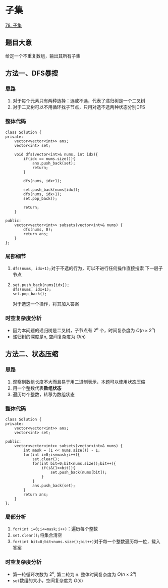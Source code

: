 # 子集

[78. 子集](https://leetcode.cn/problems/subsets/submissions/565421400/)

## 题目大意
给定一个不重复数组，输出其所有子集

## 方法一、DFS暴搜

### 思路
1. 对于每个元素只有两种选择：选或不选，代表了递归树是一个二叉树
2. 对于二叉树可以不用循环找子节点，只用对选不选两种状态分别DFS

### 整体代码
```
class Solution {
private:
    vector<vector<int>> ans;
    vector<int> set;

    void dfs(vector<int>& nums, int idx){
        if(idx == nums.size()){
            ans.push_back(set);
            return;
        }
        
        dfs(nums, idx+1);

        set.push_back(nums[idx]);
        dfs(nums, idx+1);
        set.pop_back();

        return;
    }

public:
    vector<vector<int>> subsets(vector<int>& nums) {
        dfs(nums, 0);
        return ans;
    }
};
```

### 局部细节
1. `dfs(nums, idx+1);`对于不选的行为，可以不进行任何操作直接搜索
   下一层子节点
2. ```
   set.push_back(nums[idx]);
   dfs(nums, idx+1);
   set.pop_back();
   ```
   对于选这一个操作，将其加入答案

### 时空复杂度分析
* 因为本问题的递归树是二叉树，子节点有 $2^n$ 个，时间复杂度为
  $O(n \times 2^n)$
* 递归树的深度是n, 空间复杂度为 $O(n)$ 

## 方法二、状态压缩

### 思路
1. 观察到数组长度不大而且易于用二进制表示，本题可以使用状态压缩
2. 用一个整数代表**数组状态**
3. 遍历每个整数，转移为数组状态

### 整体代码
```
class Solution {
private:
    vector<vector<int>> ans;
    vector<int> set;

public:
    vector<vector<int>> subsets(vector<int>& nums) {
        int mask = (1 << nums.size()) - 1;
        for(int i=0;i<=mask;i++){
            set.clear();
            for(int bit=0;bit<nums.size();bit++){
                if(i&(1<<bit)){
                    set.push_back(nums[bit]);
                }
            }
            ans.push_back(set);
        }
        return ans;
    }
};
```

### 局部分析
1. `for(int i=0;i<=mask;i++)`：遍历每个整数
2. `set.clear();`将集合清空
3. `for(int bit=0;bit<nums.size();bit++)`对于每一个整数遍历每一位，载入答案

### 时空复杂度分析
* 第一轮循环次数为 $2^n$, 第二轮为 n. 整体时间复杂度为 $O(n \times 2^n)$
* `set`数组的大小，空间复杂度为 $O(n)$
